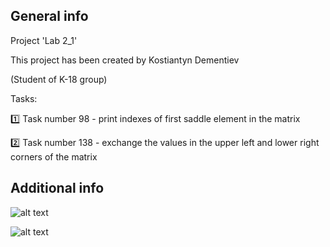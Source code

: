 ## General info
Project 'Lab 2_1' 

This project has been created by Kostiantyn Dementiev

(Student of K-18 group)

Tasks: 

1️⃣ Task number 98 - print indexes of first saddle element in the matrix

2️⃣ Task number 138 - exchange the values in the upper left and lower right corners of the matrix

## Additional info
![alt text](https://pbs.twimg.com/media/CrLJTD9XEAAtf57.jpg)

![alt text](https://i.gifer.com/GZYm.gif)
